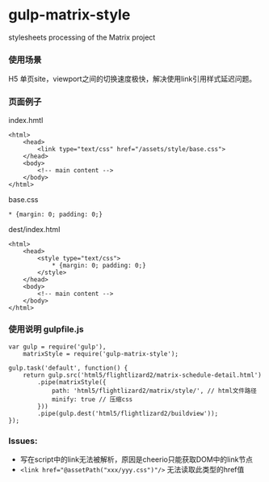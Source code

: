 # gulp-matrix-style
stylesheets processing of the Matrix project


### 使用场景
H5 单页site，viewport之间的切换速度极快，解决使用link引用样式延迟问题。

### 页面例子
index.hmtl
```
<html>
    <head>
        <link type="text/css" href="/assets/style/base.css">        
    </head>
    <body>
        <!-- main content -->
    </body>
</html>
```
base.css
```
* {margin: 0; padding: 0;}
```
dest/index.html
```
<html>
    <head>
        <style type="text/css">
            * {margin: 0; padding: 0;}
        </style>
    </head>
    <body>
        <!-- main content -->
    </body>
</html>
```

### 使用说明 gulpfile.js
```
var gulp = require('gulp'),
    matrixStyle = require('gulp-matrix-style');

gulp.task('default', function() {
    return gulp.src('html5/flightlizard2/matrix-schedule-detail.html')
        .pipe(matrixStyle({
            path: 'html5/flightlizard2/matrix/style/', // html文件路径
            minify: true // 压缩css
        }))
        .pipe(gulp.dest('html5/flightlizard2/buildview'));
});
```

### Issues:

- 写在script中的link无法被解析，原因是cheerio只能获取DOM中的link节点
- `<link href="@assetPath("xxx/yyy.css")"/>` 无法读取此类型的href值


